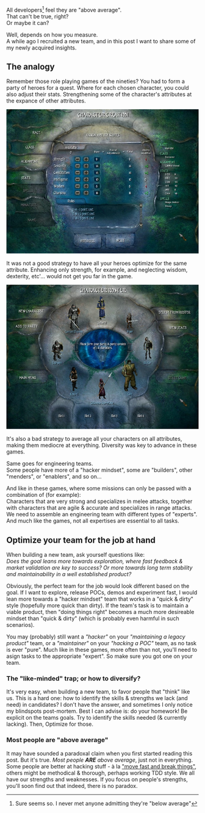 All developers[^footnote1] feel they are "above average". \
That can't be true, right? \
Or maybe it can?

Well, depends on how you measure. \
A while ago I recruited a new team, and in this post I want to share some of my newly acquired insights.

## The analogy
Remember those role playing games of the nineties? You had to form a party of heroes for a quest. Where for each chosen character, you could also adjust their stats. Strengthening some of the character's attributes at the expance of other attributes.

![pool of radiance - ruins of myth drannor: character creation; assign ability scores screen](https://raw.githubusercontent.com/hochgi/blog/1f565b917d4e61d29fd49b5c3e83b9c7cfbd2226/img/pool_of_radiance_assign_scores.jpg)

It was not a good strategy to have all your heroes optimize for the same attribute. Enhancing only strength, for example, and neglecting wisdom, dexterity, etc'... would not get you far in the game.

![pool of radiance - ruins of myth drannor: character creation; select party screen](https://raw.githubusercontent.com/hochgi/blog/1f565b917d4e61d29fd49b5c3e83b9c7cfbd2226/img/pool_of_radiance_select_party.jpg)

It's also a bad strategy to average all your characters on all attributes, making them mediocre at everything. Diversity was key to advance in these games.

Same goes for engineering teams. \
Some people have more of a "hacker mindset", some are "builders", other "menders", or "enablers", and so on...

And like in these games, where some missions can only be passed with a combination of (for example): \
Characters that are very strong and specializes in melee attacks, together with characters that are agile & accurate and specializes in range attacks. We need to assemble an engineering team with different types of "experts". And much like the games, not all expertises are essential to all tasks.

## Optimize your team for the job at hand
When building a new team, ask yourself questions like: \
_Does the goal leans more towards exploration, where fast feedback & market validation are key to success? Or more towards long term stability and maintainability in a well established product?_

Obviously, the perfect team for the job would look different based on the goal. If I want to explore, release POCs, demos and experiment fast, I would lean more towards a "hacker mindset" team that works in a "quick & dirty" style (hopefully more quick than dirty). If the team's task is to maintain a viable product, then "doing things right" becomes a much more desireable mindset than "quick & dirty" (which is probably even harmful in such scenarios).

You may (probably) still want a _"hacker"_ on your _"maintaining a legacy product"_ team, or a _"maintainer"_ on your _"hacking a POC"_ team, as no task is ever "pure". Much like in these games, more often than not, you'll need to asign tasks to the appropriate "expert". So make sure you got one on your team.

### The "like-minded" trap; or how to diversify?
It's very easy, when building a new team, to favor people that "think" like us. This is a hard one: how to identify the skills & strengths we lack (and need) in candidates? I don't have the answer, and sometimes I only notice my blindspots post-mortem. Best I can advise is: do your homework! Be explicit on the teams goals. Try to identify the skills needed (& currently lacking). Then, Optimize for those.

### Most people are "above average"
It may have sounded a paradoxal claim when you first started reading this post. But it's true. _Most people **ARE** above average_, just not in everything. Some people are better at hacking stuff - à la ["move fast and break things"](https://en.wikipedia.org/w/index.php?title=Move_fast_and_break_things_(motto)&redirect=no), others might be methodical & thorough, perhaps working TDD style.  We all have our strengths and weaknesses. If you focus on people's strengths, you'll soon find out that indeed, there is no paradox.

[^footnote1]: Sure seems so. I never met anyone admitting they're "below average"